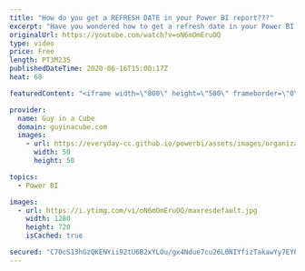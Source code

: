 ```yaml
---
title: "How do you get a REFRESH DATE in your Power BI report???"
excerpt: "Have you wondered how to get a refresh date in your Power BI report? Adam looks at an easy way to do that with a little Power Query.  📢 Become a member: https://guyinacu.be/membership   *******************  Want to take your Power BI skills to the next level? We have training courses available to help"
originalUrl: https://youtube.com/watch?v=oN6mOmEruOQ
type: video
price: Free
length: PT3M23S
publishedDateTime: 2020-06-16T15:00:17Z
heat: 68

featuredContent: "<iframe width=\"800\" height=\"500\" frameborder=\"0\" src=\"https://www.youtube.com/embed/oN6mOmEruOQ\" allow=\"accelerometer; autoplay; encrypted-media; gyroscope; picture-in-picture\" allowfullscreen></iframe>"

provider:
  name: Guy in a Cube
  domain: guyinacube.com
  images:
    - url: https://everyday-cc.github.io/powerbi/assets/images/organizations/guyinacube.com-50x50.jpg
      width: 50
      height: 50

topics:
  - Power BI

images:
  - url: https://i.ytimg.com/vi/oN6mOmEruOQ/maxresdefault.jpg
    width: 1280
    height: 720
    isCached: true

secured: "C7OcS13hGzQKENYii92tU6B2xYLOu/gx4Ndue7cu26L0NIYfizTakawYy7EYPh2DTCfgNtzxMdDsiOJJU7KoxXWUtg54H5dTGZsLRzgba5soN1swpt9Xk71H1sVyu0sRfh2IdFiZGEXZkAQI7qiyn9bf5xLXgrZEh2mJ9NAAv29o+jYQ5/zx4PMpDlkJKKgPpx4Unrh3LMkvfSaFD6KZ091LoTNPMNvuYCG1LdII57gVL1Eh0J9hq8YIztXserOt5yfPf8rht0dNUXEtJwX5TskwxovWMbXSgP5dmjwj18VgrnoYQg8lTaMZ63KJ5yE6nwz4uiHsQHV3LeVfEna6QrxzBHYAwYuwuPhU2a8dZcf0NkJ+Fm5pXGqjBxDie2NQYD9sgL8s/omSO0GvwwE/3eZoGKEVhrLZuF1N3SUxE5vzFXCR2XN9jF2bamYzFXx7;LuWfjHojOilleD2CzDhv5g=="
---
```


